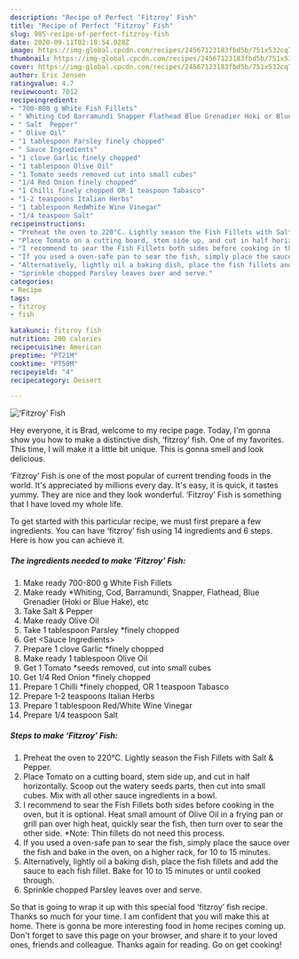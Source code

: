 ```yaml
---
description: "Recipe of Perfect ‘Fitzroy’ Fish"
title: "Recipe of Perfect ‘Fitzroy’ Fish"
slug: 985-recipe-of-perfect-fitzroy-fish
date: 2020-09-11T02:18:54.928Z
image: https://img-global.cpcdn.com/recipes/24567123183fbd5b/751x532cq70/fitzroy-fish-recipe-main-photo.jpg
thumbnail: https://img-global.cpcdn.com/recipes/24567123183fbd5b/751x532cq70/fitzroy-fish-recipe-main-photo.jpg
cover: https://img-global.cpcdn.com/recipes/24567123183fbd5b/751x532cq70/fitzroy-fish-recipe-main-photo.jpg
author: Eric Jensen
ratingvalue: 4.7
reviewcount: 7012
recipeingredient:
- "700-800 g White Fish Fillets"
- " Whiting Cod Barramundi Snapper Flathead Blue Grenadier Hoki or Blue Hake etc"
- " Salt  Pepper"
- " Olive Oil"
- "1 tablespoon Parsley finely chopped"
- " Sauce Ingredients"
- "1 clove Garlic finely chopped"
- "1 tablespoon Olive Oil"
- "1 Tomato seeds removed cut into small cubes"
- "1/4 Red Onion finely chopped"
- "1 Chilli finely chopped OR 1 teaspoon Tabasco"
- "1-2 teaspoons Italian Herbs"
- "1 tablespoon RedWhite Wine Vinegar"
- "1/4 teaspoon Salt"
recipeinstructions:
- "Preheat the oven to 220°C. Lightly season the Fish Fillets with Salt &amp; Pepper."
- "Place Tomato on a cutting board, stem side up, and cut in half horizontally. Scoop out the watery seeds parts, then cut into small cubes. Mix with all other sauce ingredients in a bowl."
- "I recommend to sear the Fish Fillets both sides before cooking in the oven, but it is optional. Heat small amount of Olive Oil in a frying pan or grill pan over high heat, quickly sear the fish, then turn over to sear the other side. *Note: Thin fillets do not need this process."
- "If you used a oven-safe pan to sear the fish, simply place the sauce over the fish and bake in the oven, on a higher rack, for 10 to 15 minutes."
- "Alternatively, lightly oil a baking dish, place the fish fillets and add the sauce to each fish fillet. Bake for 10 to 15 minutes or until cooked through."
- "Sprinkle chopped Parsley leaves over and serve."
categories:
- Recipe
tags:
- fitzroy
- fish

katakunci: fitzroy fish 
nutrition: 200 calories
recipecuisine: American
preptime: "PT21M"
cooktime: "PT50M"
recipeyield: "4"
recipecategory: Dessert

---
```



![‘Fitzroy’ Fish](https://img-global.cpcdn.com/recipes/24567123183fbd5b/751x532cq70/fitzroy-fish-recipe-main-photo.jpg)

Hey everyone, it is Brad, welcome to my recipe page. Today, I'm gonna show you how to make a distinctive dish, ‘fitzroy’ fish. One of my favorites. This time, I will make it a little bit unique. This is gonna smell and look delicious.

‘Fitzroy’ Fish is one of the most popular of current trending foods in the world. It's appreciated by millions every day. It's easy, it is quick, it tastes yummy. They are nice and they look wonderful. ‘Fitzroy’ Fish is something that I have loved my whole life.




To get started with this particular recipe, we must first prepare a few ingredients. You can have ‘fitzroy’ fish using 14 ingredients and 6 steps. Here is how you can achieve it.

<!--inarticleads1-->

##### The ingredients needed to make ‘Fitzroy’ Fish:

1. Make ready 700-800 g White Fish Fillets
1. Make ready  *Whiting, Cod, Barramundi, Snapper, Flathead, Blue Grenadier (Hoki or Blue Hake), etc
1. Take  Salt &amp; Pepper
1. Make ready  Olive Oil
1. Take 1 tablespoon Parsley *finely chopped
1. Get  &lt;Sauce Ingredients&gt;
1. Prepare 1 clove Garlic *finely chopped
1. Make ready 1 tablespoon Olive Oil
1. Get 1 Tomato *seeds removed, cut into small cubes
1. Get 1/4 Red Onion *finely chopped
1. Prepare 1 Chilli *finely chopped, OR 1 teaspoon Tabasco
1. Prepare 1-2 teaspoons Italian Herbs
1. Prepare 1 tablespoon Red/White Wine Vinegar
1. Prepare 1/4 teaspoon Salt




<!--inarticleads2-->

##### Steps to make ‘Fitzroy’ Fish:

1. Preheat the oven to 220°C. Lightly season the Fish Fillets with Salt &amp; Pepper.
1. Place Tomato on a cutting board, stem side up, and cut in half horizontally. Scoop out the watery seeds parts, then cut into small cubes. Mix with all other sauce ingredients in a bowl.
1. I recommend to sear the Fish Fillets both sides before cooking in the oven, but it is optional. Heat small amount of Olive Oil in a frying pan or grill pan over high heat, quickly sear the fish, then turn over to sear the other side. *Note: Thin fillets do not need this process.
1. If you used a oven-safe pan to sear the fish, simply place the sauce over the fish and bake in the oven, on a higher rack, for 10 to 15 minutes.
1. Alternatively, lightly oil a baking dish, place the fish fillets and add the sauce to each fish fillet. Bake for 10 to 15 minutes or until cooked through.
1. Sprinkle chopped Parsley leaves over and serve.




So that is going to wrap it up with this special food ‘fitzroy’ fish recipe. Thanks so much for your time. I am confident that you will make this at home. There is gonna be more interesting food in home recipes coming up. Don't forget to save this page on your browser, and share it to your loved ones, friends and colleague. Thanks again for reading. Go on get cooking!
